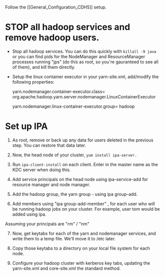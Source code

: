Follow the [[General_Configuration_CDH5]] setup.  

# STOP all hadoop services and remove hadoop users. # 

* Stop all hadoop services.  You can do this quickly with `killall -9 java` or you can find pids for the NodeManager and ResourceManager processes running  "jps" (do this as root, so you're gauranteed to see all of them), and kill them directly.

* Setup the linux container executor in your yarn-site.xml, add/modify the following properties:

    yarn.nodemanager.container-executor.class=     org.apache.hadoop.yarn.server.nodemanager.LinuxContainerExecutor

    yarn.nodemanager.linux-container-executor.group=
        hadoop

# Set up IPA #

1) As root, remove or back up any data for users deleted in the previous step.  You can restore that data later.  

2) Now, the head node of your cluster, `yum install ipa-server.`

3) Run `ipa-client-install` on each client.  Enter in the master name as the KDC server when doing this. 

4) Add service principals on the head node using ipa-service-add for resource manager and node manager.

5) Add the hadoop group, the yarn group - using ipa group-add.

6) Add members using "ipa group-add-member" , for each user who will be running hadoop jobs on your cluster.   For example, user tom would be added using ipa.  

Assuming your principals are "rm" / "nm"

7) Now, get keytabs for each of the yarn and nodemanager services, and write them to a temp file.  We'll move it to /etc later.

8) Copy those keytabs to a directory on your local file system for each node.  

9) Configure your hadoop cluster with kerberos key tabs, updating the yarn-site.xml and core-site.xml the standard method.